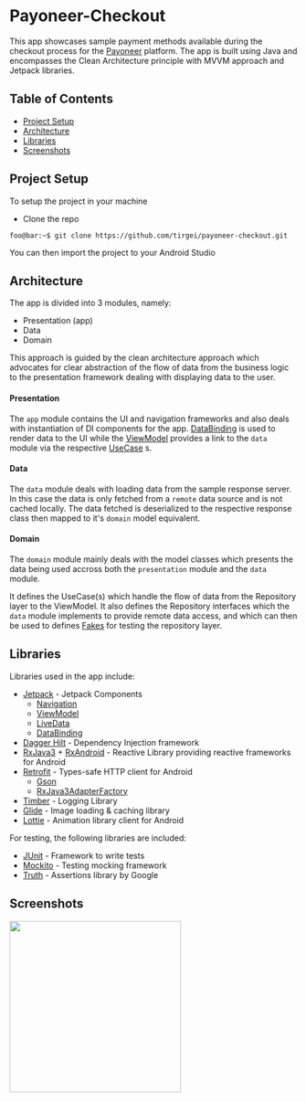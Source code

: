 # Payoneer-Checkout

This app showcases sample payment methods available during the checkout process for the [Payoneer](https://www.payoneer.com/)
platform. The app is built using Java and encompasses the Clean Architecture principle with MVVM approach and Jetpack libraries.

## Table of Contents
- [Project Setup](#project-setup)
- [Architecture](#architecture)
- [Libraries](#libraries)
- [Screenshots](#screenshots)

## Project Setup 
To setup the project in your machine

- Clone the repo

```console
foo@bar:~$ git clone https://github.com/tirgei/payoneer-checkout.git
```

You can then import the project to your Android Studio

## Architecture
The app is divided into 3 modules, namely:
- Presentation (app)
- Data
- Domain

This approach is guided by the clean architecture approach which advocates for clear abstraction of the flow 
of data from the business logic to the presentation framework dealing with displaying data to the user. 

#### Presentation
The ```app``` module contains the UI and navigation frameworks and also deals with instantiation of DI
components for the app. [DataBinding](https://developer.android.com/topic/libraries/data-binding) is used to render data to the UI while 
the [ViewModel](https://developer.android.com/topic/libraries/architecture/viewmodel) provides a link to the ```data``` module
via the respective [UseCase](https://proandroiddev.com/why-you-need-use-cases-interactors-142e8a6fe576) s.

#### Data
The ```data``` module deals with loading data from the sample response server. In this case the data is only fetched from
a ```remote``` data source and is not cached locally. The data fetched is deserialized to the respective response class
then mapped to it's ```domain``` model equivalent.

#### Domain
The ```domain``` module mainly deals with the model classes which presents the data being used accross both the 
```presentation``` module and the ```data``` module.

It defines the UseCase(s) which handle the flow of data from the Repository layer to the ViewModel. It also defines 
the Repository interfaces which the ```data``` module implements to provide remote data access, and which can then be used to 
defines [Fakes](https://blog.pragmatists.com/test-doubles-fakes-mocks-and-stubs-1a7491dfa3da) for testing the repository layer.

## Libraries
Libraries used in the app include:
- [Jetpack](https://developer.android.com/jetpack) - Jetpack Components
  - [Navigation](https://developer.android.com/guide/navigation)
  - [ViewModel](https://developer.android.com/topic/libraries/architecture/viewmodel)
  - [LiveData](https://developer.android.com/topic/libraries/architecture/livedata)
  - [DataBinding](https://developer.android.com/topic/libraries/data-binding)
- [Dagger Hilt](https://developer.android.com/training/dependency-injection/hilt-android) - Dependency Injection framework
- [RxJava3](https://github.com/ReactiveX/RxAndroid) + [RxAndroid](https://github.com/ReactiveX/RxAndroid) - Reactive Library providing reactive frameworks for Android
- [Retrofit](https://square.github.io/retrofit/) - Types-safe HTTP client for Android
  - [Gson](https://github.com/google/gson)
  - [RxJava3AdapterFactory](https://github.com/akarnokd/RxJavaRetrofitAdapter/)
- [Timber](https://github.com/JakeWharton/timber) - Logging Library
- [Glide](https://github.com/bumptech/glide) - Image loading & caching library
- [Lottie](https://lottiefiles.com/) - Animation library client for Android

For testing, the following libraries are included:
- [JUnit](https://junit.org/junit4/) - Framework to write tests
- [Mockito](https://site.mockito.org/) - Testing mocking framework
- [Truth](https://truth.dev/) - Assertions library by Google

## Screenshots
<img src="screenshots/screenshot.jpg" width="300" >